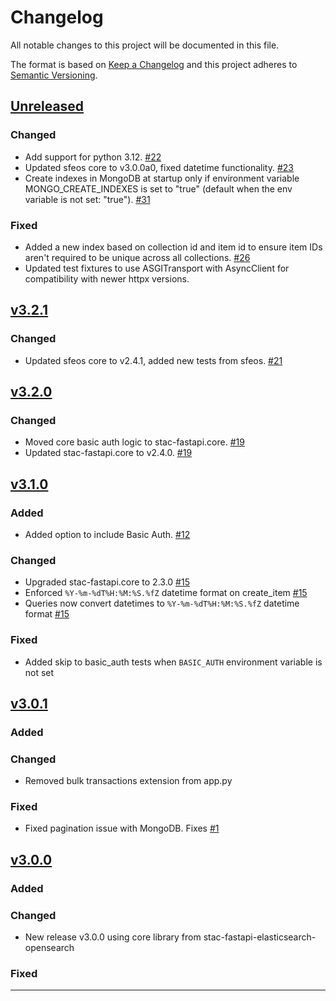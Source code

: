 # Changelog

All notable changes to this project will be documented in this file.

The format is based on [Keep a Changelog](http://keepachangelog.com/en/1.0.0/)
and this project adheres to [Semantic Versioning](http://semver.org/spec/v2.0.0/).

## [Unreleased]

### Changed

- Add support for python 3.12. [#22](https://github.com/Healy-Hyperspatial/stac-fastapi-mongo/pull/22)
- Updated sfeos core to v3.0.0a0, fixed datetime functionality. [#23](https://github.com/Healy-Hyperspatial/stac-fastapi-mongo/pull/23)
- Create indexes in MongoDB at startup only if environment variable MONGO_CREATE_INDEXES is set to "true" (default when the env variable is not set: "true"). [#31](https://github.com/Healy-Hyperspatial/stac-fastapi-mongo/pull/31)

### Fixed

- Added a new index based on collection id and item id to ensure item IDs aren't required to be unique across all collections. [#26](https://github.com/Healy-Hyperspatial/stac-fastapi-mongo/pull/26)
- Updated test fixtures to use ASGITransport with AsyncClient for compatibility with newer httpx versions.

## [v3.2.1]

### Changed

- Updated sfeos core to v2.4.1, added new tests from sfeos. [#21](https://github.com/Healy-Hyperspatial/stac-fastapi-mongo/pull/21)


## [v3.2.0]

### Changed

- Moved core basic auth logic to stac-fastapi.core. [#19](https://github.com/Healy-Hyperspatial/stac-fastapi-mongo/pull/19)
- Updated stac-fastapi.core to v2.4.0. [#19](https://github.com/Healy-Hyperspatial/stac-fastapi-mongo/pull/19)


## [v3.1.0]

### Added

- Added option to include Basic Auth. [#12](https://github.com/Healy-Hyperspatial/stac-fastapi-mongo/issues/12)

### Changed

- Upgraded stac-fastapi.core to 2.3.0 [#15](https://github.com/Healy-Hyperspatial/stac-fastapi-mongo/issues/15)
- Enforced `%Y-%m-%dT%H:%M:%S.%fZ` datetime format on create_item [#15](https://github.com/Healy-Hyperspatial/stac-fastapi-mongo/issues/15)
- Queries now convert datetimes to `%Y-%m-%dT%H:%M:%S.%fZ` datetime format [#15](https://github.com/Healy-Hyperspatial/stac-fastapi-mongo/issues/15)

### Fixed

- Added skip to basic_auth tests when `BASIC_AUTH` environment variable is not set


## [v3.0.1]

### Added

### Changed

- Removed bulk transactions extension from app.py

### Fixed

- Fixed pagination issue with MongoDB. Fixes [#1](https://github.com/Healy-Hyperspatial/stac-fastapi-mongo/issues/1)


## [v3.0.0]

### Added

### Changed

- New release v3.0.0 using core library from stac-fastapi-elasticsearch-opensearch

### Fixed

----

[Unreleased]: <https://github.com/Healy-Hyperspatial/stac-fastapi-mongo/compare/v3.2.1...main>
[v3.2.1]: <https://github.com/Healy-Hyperspatial/stac-fastapi-mongo/compare/v3.2.0...v3.2.1>
[v3.2.0]: <https://github.com/Healy-Hyperspatial/stac-fastapi-mongo/compare/v3.1.0...v3.2.0>
[v3.1.0]: <https://github.com/Healy-Hyperspatial/stac-fastapi-mongo/compare/v3.0.1...v3.1.0>
[v3.0.1]: <https://github.com/Healy-Hyperspatial/stac-fastapi-mongo/compare/v3.0.0...v3.0.1>
[v3.0.0]: <https://github.com/Healy-Hyperspatial/stac-fastapi-mongo/tree/v3.0.0>
